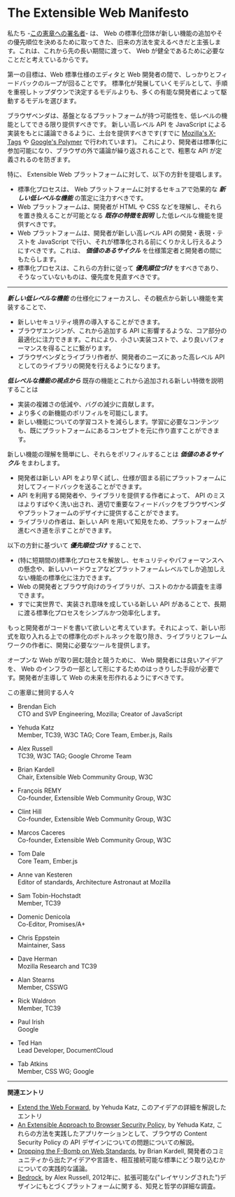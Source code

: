 The Extensible Web Manifesto
============================

私たち -[この憲章への署名者](https://extensiblewebmanifesto.org/#signatories)- は、 Web の標準化団体が新しい機能の追加やその優先順位を決めるために取ってきた、旧来の方法を変えるべきだと主張します。これは、これから先の長い期間に渡って、 Web が健全であるために必要なことだと考えているからです。

第一の目標は、Web 標準仕様のエディタと Web 開発者の間で、しっかりとフィードバックのループが回ることです。
標準化が発展していくモデルとして、手順を重視しトップダウンで決定するモデルよりも、多くの有能な開発者によって駆動するモデルを選びます。

ブラウザベンダは、基盤となるプラットフォームが持つ可能性を、低レベルの機能としてできる限り提供すべきです。
新しい高レベル API を JavaScript による実装をもとに議論できるように、土台を提供すべきです(すでに [Mozilla's X-Tags](http://www.x-tags.org/) や [Google's Polymer](http://www.polymer-project.org/) で行われています)。
これにより、開発者は標準化に参加可能になり、ブラウザの外で議論が繰り返されることで、粗悪な API が定義されるのを防ぎます。

特に、 Extensible Web プラットフォームに対して、以下の方針を提唱します。
* 標準化プロセスは、 Web プラットフォームに対するセキュアで効果的な ***新しい低レベルな機能*** の策定に注力すべきです。
* Web プラットフォームは、開発者が HTML や CSS などを理解し、それらを置き換えることが可能となる ***既存の特徴を説明*** した低レベルな機能を提供すべきです。
* Web プラットフォームは、開発者が新しい高レベル API の開発・表現・テストを JavaScript で行い、それが標準化される前にくりかえし行えるようにすべきです。これは、 ***価値のあるサイクル*** を仕様策定者と開発者の間にもたらします。
* 標準化プロセスは、これらの方針に従って ***優先順位づけ*** をすべきであり、そうなっていないものは、優先度を見直すべきです。

------

***新しい低レベルな機能*** の仕様化にフォーカスし、その観点から新しい機能を実装することで、

* 新しいセキュリティ境界の導入することができます。
* ブラウザエンジンが、これから追加する API に影響するような、コア部分の最適化に注力できます。これにより、小さい実装コストで、より良いパフォーマンスを得ることに繋がります。
* ブラウザベンダとライブラリ作者が、開発者のニーズにあった高レベル API としてのライブラリの開発を行えるようになります。

***低レベルな機能の視点から*** 既存の機能とこれから追加される新しい特徴を説明することは
* 実装の複雑さの低減や、バグの減少に貢献します。
* より多くの新機能のポリフィルを可能にします。
* 新しい機能についての学習コストを減らします。学習に必要なコンテンツも、既にプラットフォームにあるコンセプトを元に作り直すことができます。

新しい機能の理解を簡単にし、それらをポリフィルすることは ***価値のあるサイクル*** をまわします。
* 開発者は新しい API をより早く試し、仕様が固まる前にプラットフォームに対してフィードバックを送ることができます。
* API を利用する開発者や、ライブラリを提供する作者によって、 API のミスはよりすばやく洗い出され、適切で重要なフィードバックをブラウザベンダやプラットフォームのデザイナに提供することができます。
* ライブラリの作者は、新しい API を用いて知見をため、プラットフォームが進むべき道を示すことができます。

以下の方針に基づいて ***優先順位づけ*** することで、
* (特に短期間の)標準化プロセスを解放し、セキュリティやパフォーマンスへの懸念や、新しいハードウェアなどプラットフォームレベルでしか追加しえない機能の標準化に注力できます。
* Web の開発者とブラウザ向けのライブラリが、コストのかかる調査を主導できます。
* すでに実世界で、実装され意味を成している新しい API があることで、長期に渡る標準化プロセスをシンプルかつ効率化します。


もっと開発者がコードを書いて欲しいと考えています。それによって、新しい形式を取り入れる上での標準化のボトルネックを取り除き、ライブラリとフレームワークの作者に、開発に必要なツールを提供します。

オープンな Web が取り囲む競合と競うために、 Web 開発者には良いアイデアを、 Web のインフラの一部として形にするためのはっきりした手段が必要です。開発者が主導して Web の未来を形作れるようにすべきです。

この憲章に賛同する人々

* Brendan Eich <br>
CTO and SVP Engineering, Mozilla; Creator of JavaScript

* Yehuda Katz <br>
Member, TC39, W3C TAG; Core Team, Ember.js, Rails

* Alex Russell <br>
TC39, W3C TAG; Google Chrome Team

* Brian Kardell <br>
Chair, Extensible Web Community Group, W3C

* François REMY <br>
Co-founder, Extensible Web Community Group, W3C

* Clint Hill <br>
Co-founder, Extensible Web Community Group, W3C

* Marcos Caceres <br> 
Co-founder, Extensible Web Community Group, W3C

* Tom Dale <br>
Core Team, Ember.js

* Anne van Kesteren <br>
Editor of standards, Architecture Astronaut at Mozilla

* Sam Tobin-Hochstadt <br>
Member, TC39

* Domenic Denicola <br>
Co-Editor, Promises/A+

* Chris Eppstein <br>
Maintainer, Sass

* Dave Herman <br>
Mozilla Research and TC39

* Alan Stearns <br>
Member, CSSWG

* Rick Waldron <br>
Member, TC39

* Paul Irish <br>
Google

* Ted Han <br>
Lead Developer, DocumentCloud

* Tab Atkins <br>
Member, CSS WG; Google

-----

**関連エントリ**
* [Extend the Web Forward](http://yehudakatz.com/2013/05/21/extend-the-web-forward/), by Yehuda Katz, このアイデアの詳細を解説したエントリ
* [An Extensible Approach to Browser Security Policy](http://yehudakatz.com/2013/05/24/an-extensible-approach-to-browser-security-policy/), by Yehuda Katz, これらの方法を実践したアプリケーションとして、ブラウザの Content Security Policy の API デザインについての問題についての解説。
* [Dropping the F-Bomb on Web Standards](https://briankardell.wordpress.com/2013/05/17/dropping-the-f-bomb/), by Brian Kardell, 開発者のコミュニティから出たアイデアや言語を、相互接続可能な標準にどう取り込むかについての実践的な議論。
* [Bedrock](http://infrequently.org/2012/04/bedrock/), by Alex Russell, 2012年に、拡張可能な("レイヤリングされた")デザインにもとづくプラットフォームに関する、知見と哲学の詳細な調査。
